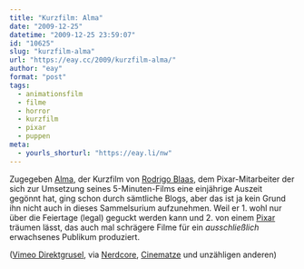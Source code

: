 ```yaml
---
title: "Kurzfilm: Alma"
date: "2009-12-25"
datetime: "2009-12-25 23:59:07"
id: "10625"
slug: "kurzfilm-alma"
url: "https://eay.cc/2009/kurzfilm-alma/"
author: "eay"
format: "post"
tags:
  - animationsfilm
  - filme
  - horror
  - kurzfilm
  - pixar
  - puppen
meta:
  - yourls_shorturl: "https://eay.li/nw"
---
```


Zugegeben [Alma](http://www.imdb.com/title/tt1490530/), der Kurzfilm von [Rodrigo Blaas](http://www.imdb.com/name/nm1174214/), dem Pixar-Mitarbeiter der sich zur Umsetzung seines 5-Minuten-Films eine einjährige Auszeit gegönnt hat, ging schon durch sämtliche Blogs, aber das ist ja kein Grund ihn nicht auch in dieses Sammelsurium aufzunehmen. Weil er 1. wohl nur über die Feiertage (legal) geguckt werden kann und 2. von einem [Pixar](//eay.cc/tag/pixar/) träumen lässt, das auch mal schrägere Filme für ein _ausschließlich_ erwachsenes Publikum produziert.

 ([Vimeo Direktgrusel](http://vimeo.com/4749536), via [Nerdcore](http://www.nerdcore.de/wp/2009/12/19/gruselanimationshort-alma/), [Cinematze](http://www.cinematze.de/2009/12/20/weihnachtliche-kurzfilme/) und unzähligen anderen)
